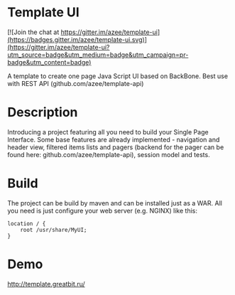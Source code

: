 Template UI
===========

[![Join the chat at https://gitter.im/azee/template-ui](https://badges.gitter.im/azee/template-ui.svg)](https://gitter.im/azee/template-ui?utm_source=badge&utm_medium=badge&utm_campaign=pr-badge&utm_content=badge)

A template to create one page Java Script UI based on BackBone.
Best use with REST API (github.com/azee/template-api)


Description
=================

Introducing a project featuring all you need to build your Single Page Interface.
Some base features are already implemented - navigation and header view, filtered items lists and pagers (backend for the pager can be found here: github.com/azee/template-api), session model and tests.

Build
=================

The project can be build by maven and can be installed just as a WAR.
All you need is just configure your web server (e.g. NGINX) like this:

```
location / {
    root /usr/share/MyUI;
}
```

Demo
=================

http://template.greatbit.ru/
